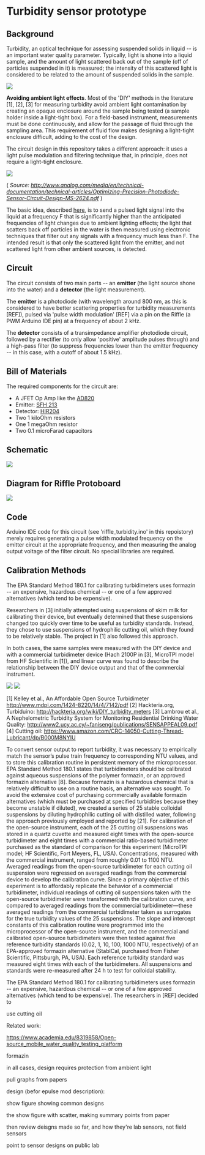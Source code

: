 # Turbidity sensor prototype

## Background

Turbidity, an optical technique for assessing suspended solids in liquid -- is an important water quality parameter.  Typically, light is shone into a liquid sample, and the amount of light scattered back out of the sample (off of particles suspended in it) is measured; the intensity of this scattered light is considered to be related to the amount of suspended solids in the sample.  

<img src = "pics/turbidimeter_designs.png" with=300>

**Avoiding ambient light effects**. Most of the 'DIY' methods in the literature [1], [2], [3] for measuring turbidity avoid ambient light contamination by creating an opaque enclosure around the sample being tested (a sample holder inside a light-tight box). For a field-based instrument, measurements must be done continuously, and allow for the passage of fluid through the sampling area.  This requirement of fluid flow makes designing a light-tight enclosure difficult, adding to the cost of the design.

The circuit design in this repository takes a different approach: it uses a light pulse modulation and filtering technique that, in principle, does not require a light-tight enclosure. 

<img src="pics/pulse_filter.png" with=300>

( _Source:  http://www.analog.com/media/en/technical-documentation/technical-articles/Optimizing-Precision-Photodiode-Sensor-Circuit-Design-MS-2624.pdf_ )

The basic idea, described [here](http://www.analog.com/media/en/technical-documentation/technical-articles/Optimizing-Precision-Photodiode-Sensor-Circuit-Design-MS-2624.pdf), is to send a pulsed light signal into the liquid at a frequency F that is significantly higher than the anticipated frequencies of light changes due to ambient lighting effects;  the light that scatters back off particles in the water is then measured using electronic techniques that filter out any signals with a frequency much less than F.  The intended result is that only the scattered light from the emitter, and not scattered light from other ambient sources, is detected.  

## Circuit

The circuit consists of two main parts -- an **emitter** (the light source shone into the water) and a **detector** (the light measurement).

The **emitter** is a photodiode (with wavelength around 800 nm, as this is considered to have better scattering properties for turbidity measurements [REF]), pulsed via 'pulse width modulation' [REF] via a pin on the Riffle (a PWM Arduino IDE pin) at a frequency of about 2 kHz.  

The **detector** consists of a transimpedance amplifier photodiode circuit, followed by a rectifier (to only allow 'positive' amplitude pulses through) and a high-pass filter (to suppress frequencies lower than the emitter frequency -- in this case, with a cutoff of about 1.5 kHz).


## Bill of Materials

The required components for the circuit are:

- A JFET Op Amp like the [AD820](http://www.analog.com/media/en/technical-documentation/data-sheets/AD820.pdf)
- Emitter: [SFH 213](http://www.osram-os.com/Graphics/XPic5/00101689_0.pdf)
- Detector: [HIR204](http://www.osram-os.com/Graphics/XPic5/00101689_0.pdf)
- Two 1 kiloOhm resistors
- One 1 megaOhm resistor
- Two 0.1 microFarad capacitors

## Schematic 

<img src="pics/schem.png">

## Diagram for Riffle Protoboard

<img src="pics/turbidity_proto.png">

## Code

Arduino IDE code for this circuit (see 'riffle_turbidity.ino' in this repoistory) merely requires generating a pulse width modulated frequency on the emitter circuit at the appropriate frequency, and then measuring the analog output voltage of the filter circuit. No special libraries are required.
 
## Calibration Methods

The EPA Standard Method 180.1 for calibrating turbidimeters uses formazin -- an expensive, hazardous chemical -- or one of a few approved alternatives (which tend to be expensive).  

Researchers in [3] initially attempted using suspensions of skim milk for calibrating their device, but eventually determined that these suspensions changed too quickly over time to be useful as turbidity standards. Instead, they chose to use suspensions of hydrophilic cutting oil, which they found to be relatively stable.  The project in [1] also followed this approach.  

In both cases, the same samples were measured with the DIY device and with a commercial turbidimeter device (Hach 2100P in [3], MicroTPI model from HF Scientific in [1]), and linear curve was found to describe the relationship between the DIY device output and that of the commercial instrument.  

<img src="pics/ref3_comparison.png" with=300>

<img src="pics/ref1_comparison.png" with=300>


[1] Kelley et al., An Affordable Open Source Turbidimeter http://www.mdpi.com/1424-8220/14/4/7142/pdf
[2] Hackteria.org, Turbiduino:  http://hackteria.org/wiki/DIY_turbidity_meters
[3] Lambrou et al., A Nephelometric Turbidity System for
Monitoring Residential Drinking Water Quality: http://www2.ucy.ac.cy/~faniseng/publications/SENSAPPEAL09.pdf
[4] Cutting oil:  https://www.amazon.com/CRC-14050-Cutting-Thread-Lubricant/dp/B000M8NYIU

To convert sensor output to report turbidity, it was necessary to empirically match the sensor’s
pulse train frequency to corresponding NTU values, and to store this calibration routine in persistent
memory of the microprocessor. EPA Standard Method 180.1 states that turbidimeters should be
calibrated against aqueous suspensions of the polymer formazin, or an approved formazin
alternative [8]. Because formazin is a hazardous chemical that is relatively difficult to use on a routine
basis, an alternative was sought. To avoid the extensive cost of purchasing commercially available
formazin alternatives (which must be purchased at specified turbidities because they become unstable
if diluted), we created a series of 25 stable colloidal suspensions by diluting hydrophilic cutting oil
with distilled water, following the approach previously employed and reported by [21].
For calibration of the open-source instrument, each of the 25 cutting oil suspensions was stored in a
quartz cuvette and measured eight times with the open-source turbidimeter and eight times with a
commercial ratio-based turbidimeter purchased as the standard of comparison for this experiment
(MicroTPI model; HF Scientific, Fort Meyers, FL, USA). Concentrations, measured with the
commercial instrument, ranged from roughly 0.01 to 1100 NTU. Averaged readings from the
open-source turbidimeter for each cutting oil suspension were regressed on averaged readings from the
commercial device to develop the calibration curve. Since a primary objective of this experiment is to
affordably replicate the behavior of a commercial turbidimeter, individual readings of cutting oil
suspensions taken with the open-source turbidimeter were transformed with the calibration curve, and
compared to averaged readings from the commercial turbidimeter—these averaged readings from the
commercial turbidimeter taken as surrogates for the true turbidity values of the 25 suspensions. The
slope and intercept constants of this calibration routine were programmed into the microprocessor of
the open-source instrument, and the commercial and calibrated open-source turbidimeters were then
tested against five reference turbidity standards (0.02, 1, 10, 100, 1000 NTU, respectively) of an
EPA-approved formazin alternative (StablCal, purchased from Fisher Scientific, Pittsburgh, PA,
USA). Each reference turbidity standard was measured eight times with each of the turbidimeters. All
suspensions and standards were re-measured after 24 h to test for colloidal stability.

The EPA Standard Method 180.1 for calibrating turbidimeters uses formazin -- an expensive, hazardous chemical -- or one of a few approved alternatives (which tend to be expensive).  The researchers in [REF] decided to 





use cutting oil


Related work:

https://www.academia.edu/8319858/Open-source_mobile_water_quality_testing_platform

formazin

in all cases, design requires protection from ambient light

pull graphs from papers


design (befor epulse mod description):

show figure showing common designs

the show figure with scatter, making summary points from paper

then review deisgns made so far, and how they're lab sensors, not field sensors

point to sensor designs on public lab



